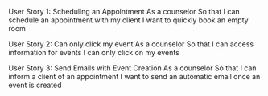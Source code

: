 User Story 1: Scheduling an Appointment
	As a counselor
	So that I can schedule an appointment with my client
	I want to quickly book an empty room

User Story 2: Can only click my event
	As a counselor
	So that I can access information for events
	I can only click on my events
	
User Story 3: Send Emails with Event Creation
    As a counselor
    So that I can inform a client of an appointment
    I want to send an automatic email once an event is created
    
